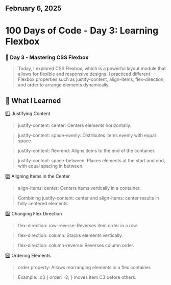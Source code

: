 ## February 6, 2025

# 100 Days of Code - Day 3: Learning Flexbox

### 📅 Day 3 - Mastering CSS Flexbox

> Today, I explored CSS Flexbox, which is a powerful layout module that allows for flexible and responsive designs. I practiced different Flexbox properties such as justify-content, align-items, flex-direction, and order to arrange elements dynamically.

## 📌 What I Learned

1️⃣ Justifying Content

> justify-content: center: Centers elements horizontally.

> justify-content: space-evenly: Distributes items evenly with equal space.

> justify-content: flex-end: Aligns items to the end of the container.

> justify-content: space-between: Places elements at the start and end, with equal spacing in between.

2️⃣ Aligning Items in the Center

> align-items: center: Centers items vertically in a container.

> Combining justify-content: center and align-items: center results in fully centered elements.

3️⃣ Changing Flex Direction

> flex-direction: row-reverse: Reverses item order in a row.

> flex-direction: column: Stacks elements vertically.

> flex-direction: column-reverse: Reverses column order.

4️⃣ Ordering Elements

> order property: Allows rearranging elements in a flex container.

> Example: .c3 { order: -2; } moves item C3 before others.